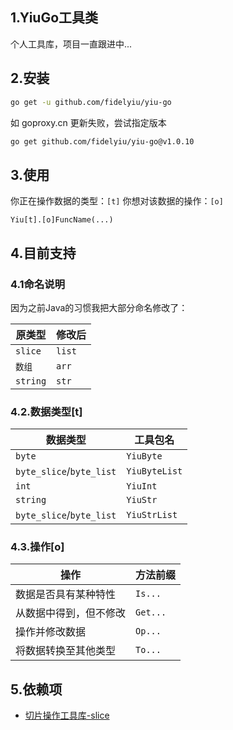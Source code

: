 ## 1.YiuGo工具类个人工具库，项目一直跟进中...## 2.安装```bashgo get -u github.com/fidelyiu/yiu-go```如 goproxy.cn 更新失败，尝试指定版本```bashgo get github.com/fidelyiu/yiu-go@v1.0.10```## 3.使用你正在操作数据的类型：`[t]`你想对该数据的操作：`[o]````Yiu[t].[o]FuncName(...)```## 4.目前支持### 4.1命名说明因为之前Java的习惯我把大部分命名修改了：| 原类型   | 修改后 || -------- | ------ || `slice`  | `list` || `数组`   | `arr`  || `string` | `str`  |### 4.2.数据类型[t]| 数据类型                 | 工具包名      || ------------------------ | ------------- || `byte`                   | `YiuByte`     || `byte_slice`/`byte_list` | `YiuByteList` || `int`                    | `YiuInt`      || `string`                 | `YiuStr`      || `byte_slice`/`byte_list` | `YiuStrList`  |### 4.3.操作[o]| 操作                   | 方法前缀 || ---------------------- | -------- || 数据是否具有某种特性   | `Is...`  || 从数据中得到，但不修改 | `Get...` || 操作并修改数据         | `Op...`  || 将数据转换至其他类型   | `To...`  |## 5.依赖项- [切片操作工具库-slice](https://github.com/psampaz/slice)